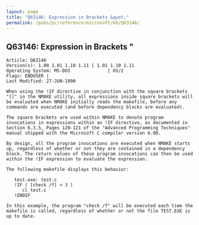 ```yaml
---
layout: page
title: "Q63146: Expression in Brackets &quot;"
permalink: /pubs/pc/reference/microsoft/kb/Q63146/
---
```


## Q63146: Expression in Brackets &quot;

	Article: Q63146
	Version(s): 1.00 1.01 1.10 1.11 | 1.01 1.10 1.11
	Operating System: MS-DOS              | OS/2
	Flags: ENDUSER |
	Last Modified: 27-JUN-1990
	
	When using the !IF directive in conjunction with the square brackets
	"[]" in the NMAKE utility, all expressions inside square brackets will
	be evaluated when NMAKE initially reads the makefile, before any
	commands are executed (and before dependency blocks are evaluated).
	
	The square brackets are used within NMAKE to denote program
	invocations in expressions within an !IF directive, as documented in
	Section 6.3.5, Pages 120-121 of the "Advanced Programming Techniques"
	manual shipped with the Microsoft C compiler version 6.00.
	
	By design, all the program invocations are executed when NMAKE starts
	up, regardless of whether or not they are contained in a dependency
	block. The return values of these program invocations can then be used
	within the !IF expression to evaluate the expression.
	
	The following makefile displays this behavior:
	
	   test.exe: test.c
	   !IF ( [check /f] < 3 )
	      cl test.c
	   !ENDIF
	
	In this example, the program "check /f" will be executed each time the
	makefile is called, regardless of whether or not the file TEST.EXE is
	up to date.
